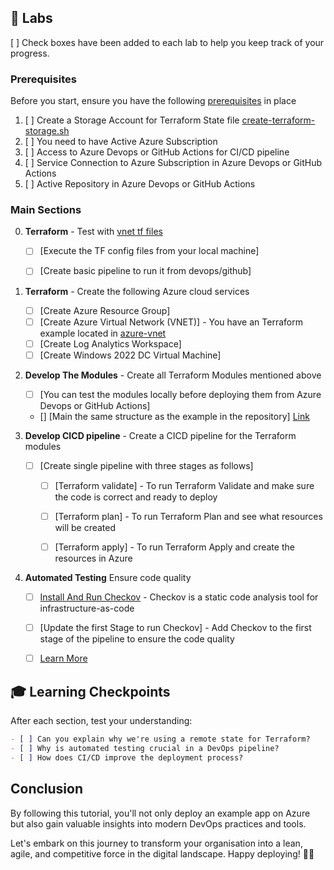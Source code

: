 ## 🧪 Labs

[ ] Check boxes have been added to each lab to help you keep track of your progress.

### Prerequisites

Before you start, ensure you have the following [prerequisites](https://github.com/thomast1906/DevOps-The-Hard-Way-Azure/blob/main/prerequisites.md) in place
1. [ ] Create a Storage Account for Terraform State file [create-terraform-storage.sh](./exercice/create-terraform-storage.sh)
2. [ ] You need to have Active Azure Subscription
3. [ ] Access to Azure Devops or GitHub Actions for CI/CD pipeline
4. [ ] Service Connection to Azure Subscription in Azure Devops or GitHub Actions
5. [ ] Active Repository in Azure Devops or GitHub Actions


### Main Sections

0. **Terraform** - Test with [vnet tf files](./exercice/Terraform/vnet/)
    - [ ] [Execute the TF config files from your local machine]
    - [ ] [Create basic pipeline to run it from devops/github]

     
1. **Terraform** - Create the following Azure cloud services
    - [ ] [Create Azure Resource Group]
    - [ ] [Create Azure Virtual Network (VNET)] - You have an Terraform example located in [azure-vnet](./exercice/Terraform/vnet/)
    - [ ] [Create Log Analytics Workspace]
    - [ ] [Create Windows 2022 DC Virtual Machine]

2. **Develop The Modules** - Create all Terraform Modules mentioned above
    - [ ] [You can test the modules locally before deploying them from Azure Devops or GitHub Actions]
    - [] [Main the same structure as the example in the repository] [Link](./exercice/Terraform/DevOps_Project/)

2. **Develop CICD pipeline** - Create a CICD pipeline for the Terraform modules
    - [ ] [Create single pipeline with three stages as follows]
        - [ ] [Terraform validate] - To run Terraform Validate and make sure the code is correct and ready to deploy
        - [ ] [Terraform plan] - To run Terraform Plan and see what resources will be created
        - [ ] [Terraform apply] - To run Terraform Apply and create the resources in Azure


4. **Automated Testing** Ensure code quality
    - [ ] [Install And Run Checkov](https://github.com/bridgecrewio/checkov/) - Checkov is a static code analysis tool for infrastructure-as-code
    - [ ] [Update the first Stage to run Checkov] - Add Checkov to the first stage of the pipeline to ensure the code quality
    - [ ] [Learn More](https://medium.com/@williamwarley/ensuring-iac-security-with-checkov-a-practical-integration-guide-for-azure-devops-gitlab-and-cc8bcfa3d3e9)


## 🎓 Learning Checkpoints

After each section, test your understanding:

```markdown
- [ ] Can you explain why we're using a remote state for Terraform?
- [ ] Why is automated testing crucial in a DevOps pipeline?
- [ ] How does CI/CD improve the deployment process?
```

## Conclusion
By following this tutorial, you'll not only deploy an example app on Azure but also gain valuable insights into modern DevOps practices and tools. 

Let's embark on this journey to transform your organisation into a lean, agile, and competitive force in the digital landscape. Happy deploying! 🚀🔧
